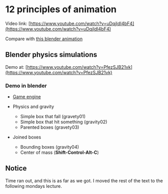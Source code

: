 # 12 principles of animation

Video link: [https://www.youtube.com/watch?v=uDqjIdI4bF4](https://www.youtube.com/watch?v=uDqjIdI4bF4)

Compare with [this blender animation](https://www.youtube.com/watch?time_continue=20&v=RdJQBqTbHCM)

## Blender physics simulations

Demo at: [https://www.youtube.com/watch?v=PfezSJB21vk](https://www.youtube.com/watch?v=PfezSJB21vk)

### Demo in blender

* [Game engine](https://docs.blender.org/manual/en/dev/game_engine/index.html)
* Physics and gravity
	* Simple box that fall (gravety01)
	* Simple box that hit something (gravity02)
	* Parented boxes (gravety03)
	
* Joined boxes
	* Bounding boxes (gravity04)
	* Center of mass (**Shift-Control-Alt-C**)


## Notice
Time ran out, and this is as far as we got. I moved the rest of the text to the following mondays lecture.




